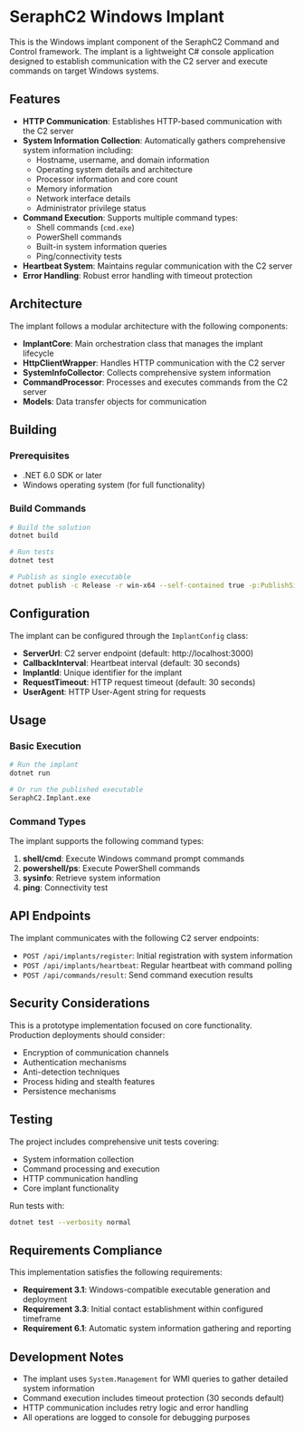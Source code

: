 # SeraphC2 Windows Implant

This is the Windows implant component of the SeraphC2 Command and Control framework. The implant is a lightweight C# console application designed to establish communication with the C2 server and execute commands on target Windows systems.

## Features

- **HTTP Communication**: Establishes HTTP-based communication with the C2 server
- **System Information Collection**: Automatically gathers comprehensive system information including:
  - Hostname, username, and domain information
  - Operating system details and architecture
  - Processor information and core count
  - Memory information
  - Network interface details
  - Administrator privilege status
- **Command Execution**: Supports multiple command types:
  - Shell commands (`cmd.exe`)
  - PowerShell commands
  - Built-in system information queries
  - Ping/connectivity tests
- **Heartbeat System**: Maintains regular communication with the C2 server
- **Error Handling**: Robust error handling with timeout protection

## Architecture

The implant follows a modular architecture with the following components:

- **ImplantCore**: Main orchestration class that manages the implant lifecycle
- **HttpClientWrapper**: Handles HTTP communication with the C2 server
- **SystemInfoCollector**: Collects comprehensive system information
- **CommandProcessor**: Processes and executes commands from the C2 server
- **Models**: Data transfer objects for communication

## Building

### Prerequisites

- .NET 6.0 SDK or later
- Windows operating system (for full functionality)

### Build Commands

```bash
# Build the solution
dotnet build

# Run tests
dotnet test

# Publish as single executable
dotnet publish -c Release -r win-x64 --self-contained true -p:PublishSingleFile=true
```

## Configuration

The implant can be configured through the `ImplantConfig` class:

- **ServerUrl**: C2 server endpoint (default: http://localhost:3000)
- **CallbackInterval**: Heartbeat interval (default: 30 seconds)
- **ImplantId**: Unique identifier for the implant
- **RequestTimeout**: HTTP request timeout (default: 30 seconds)
- **UserAgent**: HTTP User-Agent string for requests

## Usage

### Basic Execution

```bash
# Run the implant
dotnet run

# Or run the published executable
SeraphC2.Implant.exe
```

### Command Types

The implant supports the following command types:

1. **shell/cmd**: Execute Windows command prompt commands
2. **powershell/ps**: Execute PowerShell commands
3. **sysinfo**: Retrieve system information
4. **ping**: Connectivity test

## API Endpoints

The implant communicates with the following C2 server endpoints:

- `POST /api/implants/register`: Initial registration with system information
- `POST /api/implants/heartbeat`: Regular heartbeat with command polling
- `POST /api/commands/result`: Send command execution results

## Security Considerations

This is a prototype implementation focused on core functionality. Production deployments should consider:

- Encryption of communication channels
- Authentication mechanisms
- Anti-detection techniques
- Process hiding and stealth features
- Persistence mechanisms

## Testing

The project includes comprehensive unit tests covering:

- System information collection
- Command processing and execution
- HTTP communication handling
- Core implant functionality

Run tests with:

```bash
dotnet test --verbosity normal
```

## Requirements Compliance

This implementation satisfies the following requirements:

- **Requirement 3.1**: Windows-compatible executable generation and deployment
- **Requirement 3.3**: Initial contact establishment within configured timeframe
- **Requirement 6.1**: Automatic system information gathering and reporting

## Development Notes

- The implant uses `System.Management` for WMI queries to gather detailed system information
- Command execution includes timeout protection (30 seconds default)
- HTTP communication includes retry logic and error handling
- All operations are logged to console for debugging purposes
